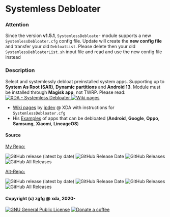 # Systemless Debloater

### Attention
Since the version **v1.5.1**, `SystemlessDebloater` module supports a new `SystemlessDebloater.cfg` config file. Update will create the **new config file** and transfer your old `DebloatList`. Please delete then your old `SystemlessDebloaterList.sh` input file and read and use the new config file instead

### Description
Select and systemlessly debloat preinstalled system apps. Supporting up to **System As Root (SAR)**, **Dynamic partitions** and **Android 13**. Module must be installed through **Magisk app**, not TWRP. Please read:
<a href="https://forum.xda-developers.com/t/magisk-module-systemless-debloater.4180083"> <img src="https://img.shields.io/badge/XDA_Instructions-Systemless_Debloater-orange" alt="XDA - Systemless Debloater">
<a href="https://github.com/mModule/guide_sDebloater/wiki/"> <img src="https://img.shields.io/badge/Wiki-Systemless_Debloater-orange" alt="Wiki pages">

- [Wiki pages](https://github.com/mModule/guide_sDebloater/wiki/ConfigScript) by [ipdev](https://github.com/ipdev99/) @ XDA with instructions for `SystemlessDebloater.cfg`
- His [Examples](https://github.com/mModule/guide_sDebloater/wiki/CommunityList) of apps that can be debloated (**Android**, **Google**, **Oppo**, **Samsung**, **Xiaomi**, **LineageOS**)

#### Source

[My Repo:](https://github.com/zgfg/SystemlessDebloater)

![GitHub release (latest by date)](https://img.shields.io/github/v/release/zgfg/SystemlessDebloater?label=Release&style=plastic) ![GitHub Release Date](https://img.shields.io/github/release-date/zgfg/SystemlessDebloater?label=Release%20Date&style=plastic)
![GitHub Releases](https://img.shields.io/github/downloads/zgfg/SystemlessDebloater/latest/total?label=Downloads%20%28Latest%20Release%29&style=plastic)
![GitHub All Releases](https://img.shields.io/github/downloads/zgfg/SystemlessDebloater/total?label=Total%20Downloads%20%28All%20Releases%29&style=plastic)

[Alt-Repo:](https://github.com/Magisk-Modules-Alt-Repo/SystemlessDebloater)

![GitHub release (latest by date)](https://img.shields.io/github/v/release/Magisk-Modules-Alt-Repo/SystemlessDebloater?label=Release&style=plastic) ![GitHub Release Date](https://img.shields.io/github/release-date/Magisk-Modules-Alt-Repo/SystemlessDebloater?label=Release%20Date&style=plastic)
![GitHub Releases](https://img.shields.io/github/downloads/Magisk-Modules-Alt-Repo/SystemlessDebloater/latest/total?label=Downloads%20%28Latest%20Release%29&style=plastic)
![GitHub All Releases](https://img.shields.io/github/downloads/Magisk-Modules-Alt-Repo/SystemlessDebloater/total?label=Total%20Downloads%20%28All%20Releases%29&style=plastic)

#### Copyright (c) zgfg @ xda, 2020-
<p align="left">
</a> <a href="https://github.com/zgfg/SystemlessDebloater/blob/bd4261023da570ec224a613769412111e31467e9/LICENSE"> <img src="https://img.shields.io/github/license/zgfg/SystemlessDebloater?label=License&logo=gnu" alt="GNU General Public License"></a>
<a href="https://zgfg.github.io/PayPal.html"> <img src="https://img.shields.io/badge/-Donate%20a%20coffee-FFDD00?logo=Buy-me-a-coffee&logoColor=black" alt="Donate a coffee"> </a> 
</p>
